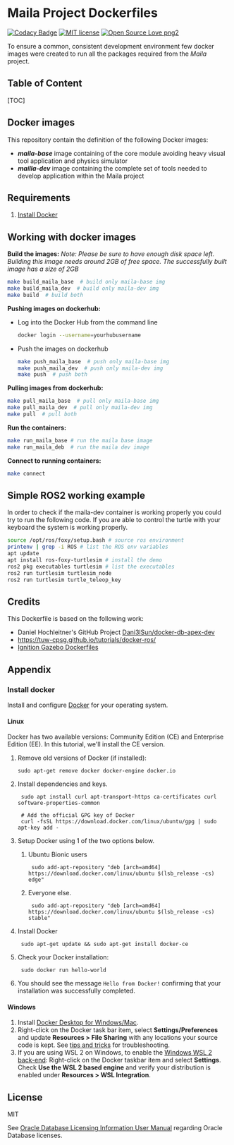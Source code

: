 # Maila Project Dockerfiles

[![Codacy Badge](https://api.codacy.com/project/badge/Grade/4eaea9585d914f7baff0397e2bedeb44)](https://app.codacy.com/gh/Mailamaca/Maila_docker?utm_source=github.com&utm_medium=referral&utm_content=Mailamaca/Maila_docker&utm_campaign=Badge_Grade)
[![MIT license](https://img.shields.io/badge/License-MIT-blue.svg)](https://lbesson.mit-license.org/)
[![Open Source Love png2](https://badges.frapsoft.com/os/v2/open-source.png?v=103)](https://github.com/ellerbrock/open-source-badges/)

To ensure a common, consistent development environment few docker images were created to run all the packages required from the *Maila* project.

## Table of Content

[TOC]

## Docker images

This repository contain the definition of the following Docker images:

* ***maila-base*** image containing of the core module avoiding heavy visual tool application and physics simulator
* ***mailla-dev*** image containing the complete set of tools needed to develop application within the Maila project

## Requirements

1. [Install Docker](https://github.com/ignitionrobotics/ign-gazebo/blob/ign-gazebo4/docker/README.md#Install-Docker)

## Working with docker images

**Build the images:** *Note: Please be sure to have enough disk space left. Building this image needs around 2GB of free space. The successfully built image has a size of 2GB*

```sh
make build_maila_base  # build only maila-base img
make build_maila_dev  # build only maila-dev img
make build  # build both
```

**Pushing images on dockerhub:** 

- Log into the Docker Hub from the command line

  ```sh
  docker login --username=yourhubusername
  ```

- Push the images on dockerhub

  ```sh
  make push_maila_base  # push only maila-base img
  make push_maila_dev  # push only maila-dev img
  make push  # push both
  ```

**Pulling images from dockerhub:**

```sh
make pull_maila_base  # pull only maila-base img
make pull_maila_dev  # pull only maila-dev img
make pull  # pull both
```

**Run the containers:**

```sh
make run_maila_base # run the maila base image
make run_maila_deb  # run the maila dev image
```

**Connect to running containers:**

```sh
make connect
```

## Simple ROS2 working example

In order to check if the maila-dev container is working properly you could try to run the following code. If you are able to control the turtle with your keyboard the system is working properly.

``` bash
source /opt/ros/foxy/setup.bash # source ros environment
printenv | grep -i ROS # list the ROS env variables
apt update
apt install ros-foxy-turtlesim # install the demo
ros2 pkg executables turtlesim # list the executables
ros2 run turtlesim turtlesim_node
ros2 run turtlesim turtle_teleop_key
```

## Credits

This Dockerfile is based on the following work:

* Daniel Hochleitner's GitHub Project [ Dani3lSun/docker-db-apex-dev](https://github.com/Dani3lSun/docker-db-apex-dev)
* https://tuw-cpsg.github.io/tutorials/docker-ros/
* [Ignition Gazebo Dockerfiles](https://github.com/ignitionrobotics/ign-gazebo/blob/ign-gazebo4/docker/README.md) 

## Appendix

### Install docker

Install and configure [Docker](https://www.docker.com/get-started) for your operating system.

#### Linux

Docker has two available versions: Community Edition (CE) and  Enterprise Edition (EE). In this tutorial, we'll install the CE version.

1. Remove old versions of Docker (if installed):

   ```
   sudo apt-get remove docker docker-engine docker.io
   ```

2. Install dependencies and keys.

   ```
    sudo apt install curl apt-transport-https ca-certificates curl software-properties-common
   
    # Add the official GPG key of Docker
    curl -fsSL https://download.docker.com/linux/ubuntu/gpg | sudo apt-key add -
   ```

3. Setup Docker using 1 of the two options below.

   1. Ubuntu Bionic users

      ```
       sudo add-apt-repository "deb [arch=amd64] https://download.docker.com/linux/ubuntu $(lsb_release -cs) edge"
      ```

   2. Everyone else.

      ```
       sudo add-apt-repository "deb [arch=amd64] https://download.docker.com/linux/ubuntu $(lsb_release -cs) stable"
      ```

4. Install Docker

   ```
    sudo apt-get update && sudo apt-get install docker-ce
   ```

5. Check your Docker installation:

   ```
    sudo docker run hello-world
   ```

6. You should see the message `Hello from Docker!` confirming that your installation was successfully completed.

#### Windows

1. Install [Docker Desktop for Windows/Mac](https://www.docker.com/products/docker-desktop).
2. Right-click on the Docker task bar item, select **Settings/Preferences** and update **Resources > File Sharing** with any locations your source code is kept. See [tips and tricks](https://code.visualstudio.com/docs/remote/troubleshooting#_container-tips) for troubleshooting.
3. If you are using WSL 2 on Windows, to enable the [Windows WSL 2 back-end](https://aka.ms/vscode-remote/containers/docker-wsl2): Right-click on the Docker taskbar item and select **Settings**. Check **Use the WSL 2 based engine** and verify your distribution is enabled under **Resources > WSL Integration**.

## License

MIT

See [Oracle Database Licensing Information User Manual](https://docs.oracle.com/database/122/DBLIC/Licensing-Information.htm#DBLIC-GUID-B6113390-9586-46D7-9008-DCC9EDA45AB4) regarding Oracle Database licenses.
